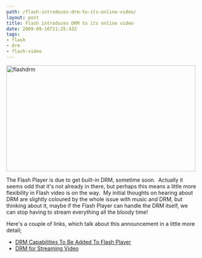```yaml
---
path: /flash-introduces-drm-to-its-online-video/
layout: post
title: Flash introduces DRM to its online video
date: 2009-09-16T11:25:43Z
tags:
- flash
- drm
- flash-video
---
```


<img class="alignnone size-full wp-image-961" title="flashdrm" src="http://uploads.psyked.co.uk/2009/09/flashdrm.png" alt="flashdrm" width="500" height="280" />

The Flash Player is due to get built-in DRM, sometime soon.  Actually it seems odd that it's not already in there, but perhaps this means a little more flexibility in Flash video is on the way.  My initial thoughts on hearing about DRM are slightly coloured by the whole issue with music and DRM, but thinking about it, maybe if the Flash Player can handle the DRM itself, we can stop having to stream everything all the bloody time!

Here's a couple of links, which talk about this announcement in a little more detail;
<ul>
	<li><a href="http://www.flashcomguru.com/index.cfm/2009/9/10/flash-player-drm" target="_blank">DRM Capabilities To Be Added To Flash Player</a></li>
	<li><a href="http://jodieorourke.com/view.php?id=112&amp;blog=news" target="_blank">DRM for Streaming Video</a></li>
</ul>